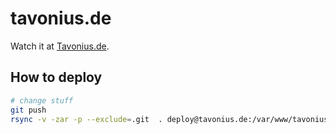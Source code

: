 # tavonius.de

Watch it at [Tavonius.de](http://www.tavonius.de).

## How to deploy

```bash
# change stuff
git push
rsync -v -zar -p --exclude=.git  . deploy@tavonius.de:/var/www/tavonius
```
